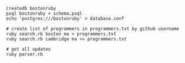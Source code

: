 

    createdb bostonruby
    psql bostonruby < schema.psql
    echo 'postgres:///bostonruby' > database.conf
    
    # create list of programmers in programmers.txt by github username
    ruby search.rb boston ma > programmers.txt
    ruby search.rb cambridge ma >> programmers.txt

    # get all updates
    ruby parser.rb
